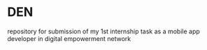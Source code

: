 # DEN
repository for submission of my 1st internship task as a mobile app developer in digital empowerment network
